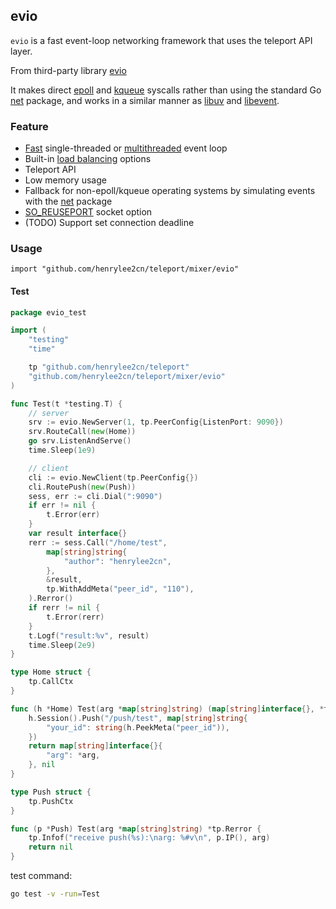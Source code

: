 ## evio

`evio` is a fast event-loop networking framework that uses the teleport API layer.

From third-party library [evio](https://github.com/tidwall/evio)

It makes direct [epoll](https://en.wikipedia.org/wiki/Epoll) and [kqueue](https://en.wikipedia.org/wiki/Kqueue) syscalls rather than using the standard Go [net](https://golang.org/pkg/net/) package, and works in a similar manner as [libuv](https://github.com/libuv/libuv) and [libevent](https://github.com/libevent/libevent).

### Feature

- [Fast](#performance) single-threaded or [multithreaded](#multithreaded) event loop
- Built-in [load balancing](#load-balancing) options
- Teleport API
- Low memory usage
- Fallback for non-epoll/kqueue operating systems by simulating events with the [net](https://golang.org/pkg/net/) package
- [SO_REUSEPORT](#so_reuseport) socket option
- (TODO) Support set connection deadline

### Usage
	
`import "github.com/henrylee2cn/teleport/mixer/evio"`

#### Test

```go
package evio_test

import (
	"testing"
	"time"

	tp "github.com/henrylee2cn/teleport"
	"github.com/henrylee2cn/teleport/mixer/evio"
)

func Test(t *testing.T) {
	// server
	srv := evio.NewServer(1, tp.PeerConfig{ListenPort: 9090})
	srv.RouteCall(new(Home))
	go srv.ListenAndServe()
	time.Sleep(1e9)

	// client
	cli := evio.NewClient(tp.PeerConfig{})
	cli.RoutePush(new(Push))
	sess, err := cli.Dial(":9090")
	if err != nil {
		t.Error(err)
	}
	var result interface{}
	rerr := sess.Call("/home/test",
		map[string]string{
			"author": "henrylee2cn",
		},
		&result,
		tp.WithAddMeta("peer_id", "110"),
	).Rerror()
	if rerr != nil {
		t.Error(rerr)
	}
	t.Logf("result:%v", result)
	time.Sleep(2e9)
}

type Home struct {
	tp.CallCtx
}

func (h *Home) Test(arg *map[string]string) (map[string]interface{}, *tp.Rerror) {
	h.Session().Push("/push/test", map[string]string{
		"your_id": string(h.PeekMeta("peer_id")),
	})
	return map[string]interface{}{
		"arg": *arg,
	}, nil
}

type Push struct {
	tp.PushCtx
}

func (p *Push) Test(arg *map[string]string) *tp.Rerror {
	tp.Infof("receive push(%s):\narg: %#v\n", p.IP(), arg)
	return nil
}

```

test command:

```sh
go test -v -run=Test
```